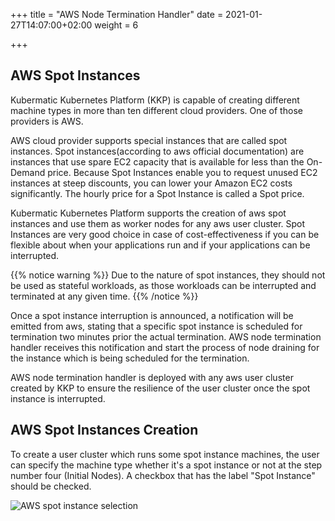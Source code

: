 +++
title = "AWS Node Termination Handler"
date = 2021-01-27T14:07:00+02:00
weight = 6

+++

## AWS Spot Instances

Kubermatic Kubernetes Platform (KKP) is capable of creating different machine types in more than ten different cloud providers.
One of those providers is AWS. 

AWS cloud provider supports special instances that are called spot instances. Spot instances(according to aws official 
documentation) are instances that use spare EC2 capacity that is available for less than the On-Demand price.
Because Spot Instances enable you to request unused EC2 instances at steep discounts, you can lower your Amazon EC2 costs significantly.
The hourly price for a Spot Instance is called a Spot price.

Kubermatic Kubernetes Platform supports the creation of aws spot instances and use them as worker nodes for any aws user cluster.
Spot Instances are very good choice in case of cost-effectiveness if you can be flexible about when your applications run and if 
your applications can be interrupted.

{{% notice warning %}}
Due to the nature of spot instances, they should not be used as stateful workloads, as those workloads can be interrupted 
and terminated at any given time. 
{{% /notice %}}

Once a spot instance interruption is announced, a notification will be emitted from aws, stating that a specific spot instance 
is scheduled for termination two minutes prior the actual termination. AWS node termination handler receives this notification 
and start the process of node draining for the instance which is being scheduled for the termination.

AWS node termination handler is deployed with any aws user cluster created by KKP to ensure the resilience of the user 
cluster once the spot instance is interrupted.

## AWS Spot Instances Creation
To create a user cluster which runs some spot instance machines, the user can specify the machine type whether it's a spot 
instance or not at the step number four (Initial Nodes). A checkbox that has the label "Spot Instance" should be checked.

 ![AWS spot instance selection](/img/kubermatic/v2.19/guides/addons/spot_instance_selection.png?height=350px&classes=shadow,border "AWS spot instance selection")
 

